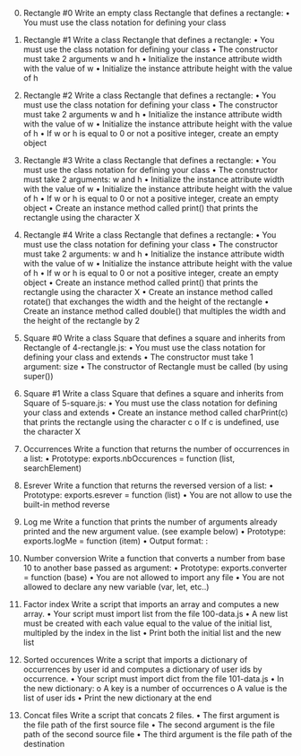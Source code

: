 0. Rectangle #0
Write an empty class Rectangle that defines a rectangle:
•	You must use the class notation for defining your class

1. Rectangle #1
Write a class Rectangle that defines a rectangle:
•	You must use the class notation for defining your class
•	The constructor must take 2 arguments w and h
•	Initialize the instance attribute width with the value of w 
•	Initialize the instance attribute height with the value of h 

2. Rectangle #2
Write a class Rectangle that defines a rectangle:
•	You must use the class notation for defining your class
•	The constructor must take 2 arguments w and h
•	Initialize the instance attribute width with the value of w 
•	Initialize the instance attribute height with the value of h 
•	If w or h is equal to 0 or not a positive integer, create an empty object

3. Rectangle #3
Write a class Rectangle that defines a rectangle:
•	You must use the class notation for defining your class
•	The constructor must take 2 arguments: w and h
•	Initialize the instance attribute width with the value of w 
•	Initialize the instance attribute height with the value of h 
•	If w or h is equal to 0 or not a positive integer, create an empty object
•	Create an instance method called print() that prints the rectangle using the character X

4. Rectangle #4
Write a class Rectangle that defines a rectangle:
•	You must use the class notation for defining your class
•	The constructor must take 2 arguments: w and h
•	Initialize the instance attribute width with the value of w 
•	Initialize the instance attribute height with the value of h 
•	If w or h is equal to 0 or not a positive integer, create an empty object
•	Create an instance method called print() that prints the rectangle using the character X
•	Create an instance method called rotate() that exchanges the width and the height of the rectangle
•	Create an instance method called double() that multiples the width and the height of the rectangle by 2

5. Square #0
Write a class Square that defines a square and inherits from Rectangle of 4-rectangle.js:
•	You must use the class notation for defining your class and extends
•	The constructor must take 1 argument: size
•	The constructor of Rectangle must be called (by using super())

6. Square #1
Write a class Square that defines a square and inherits from Square of 5-square.js:
•	You must use the class notation for defining your class and extends
•	Create an instance method called charPrint(c) that prints the rectangle using the character c 
o	If c is undefined, use the character X

7. Occurrences
Write a function that returns the number of occurrences in a list:
•	Prototype: exports.nbOccurences = function (list, searchElement)

8. Esrever
Write a function that returns the reversed version of a list:
•	Prototype: exports.esrever = function (list)
•	You are not allow to use the built-in method reverse

9. Log me
Write a function that prints the number of arguments already printed and the new argument value. (see example below)
•	Prototype: exports.logMe = function (item)
•	Output format: <number arguments already printed>: <current argument value>

10. Number conversion
Write a function that converts a number from base 10 to another base passed as argument:
•	Prototype: exports.converter = function (base)
•	You are not allowed to import any file
•	You are not allowed to declare any new variable (var, let, etc..)

11. Factor index
Write a script that imports an array and computes a new array.
•	Your script must import list from the file 100-data.js
•	A new list must be created with each value equal to the value of the initial list, multipled by the index in the list
•	Print both the initial list and the new list

12. Sorted occurences
Write a script that imports a dictionary of occurrences by user id and computes a dictionary of user ids by occurrence.
•	Your script must import dict from the file 101-data.js
•	In the new dictionary: 
o	A key is a number of occurrences
o	A value is the list of user ids
•	Print the new dictionary at the end

13. Concat files
Write a script that concats 2 files.
•	The first argument is the file path of the first source file
•	The second argument is the file path of the second source file
•	The third argument is the file path of the destination
